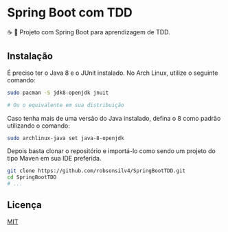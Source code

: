 # Spring Boot com TDD

:coffee: :seedling: Projeto com Spring Boot para aprendizagem de TDD.

## Instalação


É preciso ter o Java 8 e o JUnit instalado. No Arch Linux, utilize o seguinte comando: 

```bash
sudo pacman -S jdk8-openjdk jnuit

# Ou o equivalente em sua distribuição
```

Caso tenha mais de uma versão do Java instalado, defina o 8 como padrão utilizando o comando:

```bash
sudo archlinux-java set java-8-openjdk
```

Depois basta clonar o repositório e importá-lo como sendo um projeto do tipo Maven em sua IDE preferida.

```bash
git clone https://github.com/robsonsilv4/SpringBootTDD.git
cd SpringBootTDD
# ...
```

## Licença
[MIT](https://github.com/robsonsilv4/SpringBootTDD/blob/master/LICENSE)
